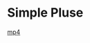 # Simple Pluse

[mp4](https://amami-harhid.github.io/superColliderMovies/pulse/PulseCountSample.mp4)
